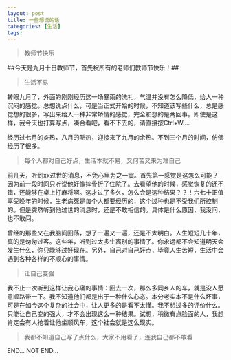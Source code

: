 ```yaml
---
layout: post
title: 一些想说的话
categories: [生活]
tags: 
---
```


> 教师节快乐

##今天是九月十日教师节，首先祝所有的老师们教师节快乐！##

> 生活不易

转眼九月了，外面的刚刚经历这一场暴雨的洗礼，气温并没有怎么降低，给人一种沉闷的感觉。总想说点什么，可是当正式开始的时候，不知道该写些什么，总是感觉想的很多，写出来给人一种非常矫情的感觉，完全和想的是两回事。即使是这样，我今天也打算写点，凑合看吧，看不下去的，请直接按Ctrl+W....

经历过七月的炎热，八月的酷热，迎接来了九月的余热。不到三个月的时间，仿佛经历了很多。

> 每个人都对自己好点，生活本就不易，又何苦又来为难自己

前几天，听到xx过世的消息，不免心里为之一震。首先第一感觉是这怎么可能？因为前一段时间只听说他好像摔骨折了住院了。去看望他的时候，感觉恢复的还不错，还能够在桌上打麻将啊。这才过了多久，怎么会是这种结果？？！六七十正值享受晚年的时候，生老病死是每个人都要经历的，这个过种也是不受我们所控制的。但是突然听到他过世的消息时，还是不敢相信的。具体是什么原因，我没问，也不敢问。

曾经的那些又在我脑间回荡，想了一遍又一遍，还是不太明白。人生短短几十年，真的是匆匆过客。这些年，听到过太多生离别的事情了。你永远都不会知道明天会发生什么，你只能够过好现在。另外，自己对自己好点，毕竟人生苦短，生活中会遇到各种各样的不顺心的事情。

> 让自己变强

我不止一次听到这样让我心痛的事情：回去一次，那么多同乡人的车，就是没人愿意顺路带一下。我不知道他们都是出于一种什么心态。本分老实本不是什么坏事，可是在如今这个复杂的社会中，让人更多的是看不太懂。我不想过多的评价什么。只能让自己变的强大，才不会出现这么一种结果。试想，稍微有点脸面的人，我想肯定会有人抢着让他坐顺风车，这个社会就是这么现实。

> 我都不知道自己写了点什么，大家不用看了，连我自己都不敢看

END... NOT END...

